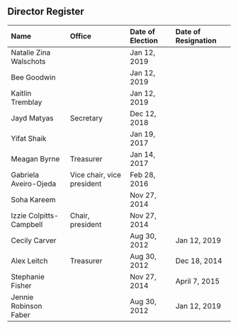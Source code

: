 ## Director Register

| Name | Office | Date of Election | Date of Resignation |
| :--- | :--- | :--- | :--- |
| Natalie Zina Walschots | | Jan 12, 2019 | |
| Bee Goodwin | | Jan 12, 2019 | |
| Kaitlin Tremblay | | Jan 12, 2019 | |
| Jayd Matyas | Secretary | Dec 12, 2018 | |
| Yifat Shaik |  | Jan 19, 2017 | |
| Meagan Byrne | Treasurer | Jan 14, 2017 | |
| Gabriela Aveiro-Ojeda | Vice chair, vice president | Feb 28, 2016 | |
| Soha Kareem | | Nov 27, 2014 | |
| Izzie Colpitts-Campbell | Chair, president | Nov 27, 2014 | |
| Cecily Carver | | Aug 30, 2012 | Jan 12, 2019 |
| Alex Leitch | Treasurer | Aug 30, 2012 | Dec 18, 2014 |
| Stephanie Fisher | | Nov 27, 2014 | April 7, 2015 |
| Jennie Robinson Faber | | Aug 30, 2012 | Jan 12, 2019 |

